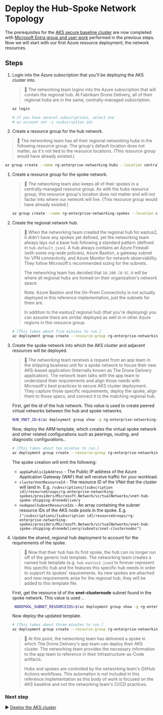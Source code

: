 # Deploy the Hub-Spoke Network Topology

The prerequisites for the [AKS secure baseline cluster](./) are now completed with [Microsoft Entra group and user work](./03-auth.md) performed in the previous steps. Now we will start with our first Azure resource deployment, the network resources.

## Steps

1. Login into the Azure subscription that you'll be deploying the AKS cluster into.

   > :book: The networking team logins into the Azure subscription that will contain the regional hub. At Fabrikam Drone Delivery, all of their regional hubs are in the same, centrally-managed subscription.

   ```bash
   az login

   # if you have several subscriptions, select one
   # az account set -s <subscription id>
   ```

1. Create a resource group for the hub network.

> :book: The networking team has all their regional networking hubs in the following resource group. The group's default location does not matter, as it's not tied to the resource locations. (This resource group would have already existed.)

   ```bash
   az group create --name rg-enterprise-networking-hubs --location centralus
   ```

1. Create a resource group for the spoke network.

   > :book: The networking team also keeps all of their spokes in a centrally-managed resource group. As with the hubs resource group, this resource group's location does not matter and will not factor into where our network will live. (This resource group would have already existed.)

   ```bash
   az group create --name rg-enterprise-networking-spokes --location centralus
   ```

1. Create the regional network hub.

   > :book: When the networking team created the regional hub for eastus2, it didn't have any spokes yet defined, yet the networking team always lays out a base hub following a standard pattern (defined in `hub-default.json`). A hub always contains an Azure Firewall (with some org-wide policies), Azure Bastion, a gateway subnet for VPN connectivity, and Azure Monitor for network observability. They follow Microsoft's recommended sizing for the subnets.
   >
   > The networking team has decided that `10.200.[0-9].0` will be where all regional hubs are homed on their organization's network space.
   >
   > Note: Azure Bastion and the On-Prem Connectivity is not actually deployed in this reference implementation, just the subnets for them are.
   >
   > In addition to the eastus2 regional hub (that you're deploying) you can assume there are similar deployed as well in in other Azure regions in this resource group.

   ```bash
   # [This takes about five minutes to run.]
   az deployment group create --resource-group rg-enterprise-networking-hubs --template-file networking/hub-default.bicep --parameters location=eastus2
   ```

1. Create the spoke network into which the AKS cluster and adjacent resources will be deployed.

   > :book: The networking team receives a request from an app team in the shipping business unit for a spoke network to house their new AKS-based application (Internally known as The Drone Delivery application). The network team talks with the app team to understand their requirements and align those needs with Microsoft's best practices to secure AKS cluster deployment. They capture those specific requirements, deploy the spoke, align them to those specs, and connect it to the matching regional hub.

   First, get the id of the hub network. This value is used to create peered virtual networks between the hub and spoke networks.

   ```bash
   HUB_VNET_ID=$(az deployment group show -g rg-enterprise-networking-hubs -n hub-default --query properties.outputs.hubVnetId.value -o tsv)
   ```

   Now, deploy the ARM template, which creates the virtual spoke network and other related configurations such as peerings, routing, and diagnostic configurations..

   ```bash
   # [This takes about ten minutes to run.]
   az deployment group create --resource-group rg-enterprise-networking-spokes --template-file networking/spoke-shipping-dronedelivery.bicep --parameters location=eastus2 hubVnetResourceId="${HUB_VNET_ID}"
   ```

   The spoke creation will emit the following:

   - `appGwPublicIpAddress` - The Public IP address of the Azure Application Gateway (WAF) that will receive traffic for your workload.
   - `clusterVnetResourceId` - The resource ID of the VNet that the cluster will land in. E.g. `/subscriptions/[subscription id]/resourceGroups/rg-enterprise-networking-spokes/providers/Microsoft.Network/virtualNetworks/vnet-hub-spoke-shipping-dronedelivery`
   - `nodepoolSubnetResourceIds` - An array containing the subnet resource IDs of the AKS node pools in the spoke. E.g. `["/subscriptions/[subscription id]/resourceGroups/rg-enterprise-networking-spokes/providers/Microsoft.Network/virtualNetworks/vnet-hub-spoke-shipping-dronedelivery/subnets/snet-clusternodes"]`

1. Update the shared, regional hub deployment to account for the requirements of the spoke.

   > :book: Now that their hub has its first spoke, the hub can no longer run off of the generic hub template. The networking team creates a named hub template (e.g. `hub-eastus2.json`) to forever represent this specific hub and the features this specific hub needs in order to support its spokes' requirements. As new spokes are attached and new requirements arise for the regional hub, they will be added to this template file.

   First, get the resource id of the **snet-clusternode** subnet found in the spoke network. This value is used ..

   ```bash
    NODEPOOL_SUBNET_RESOURCEIDS=$(az deployment group show -g rg-enterprise-networking-spokes -n spoke-shipping-dronedelivery --query properties.outputs.nodepoolSubnetResourceIds.value -o tsv)
   ```

   Now deploy the updated template.

   ```bash
   # [This takes about three minutes to run.]
   az deployment group create --resource-group rg-enterprise-networking-hubs --template-file networking/hub-regionA.bicep --parameters location=eastus2 nodepoolSubnetResourceIds="['${NODEPOOL_SUBNET_RESOURCEIDS}']" serviceTagsLocation=EastUS2
   ```

   > :book: At this point, the networking team has delivered a spoke in which The Drone Delivery's app team can deploy their AKS cluster. The networking team provides the necessary information to the app team to reference in their Infrastructure-as-Code artifacts.
   >
   > Hubs and spokes are controlled by the networking team's GitHub Actions workflows. This automation is not included in this reference implementation as this body of work is focused on the AKS baseline and not the networking team's CI/CD practices.

### Next step

:arrow_forward: [Deploy the AKS cluster](./05-aks-cluster.md)
